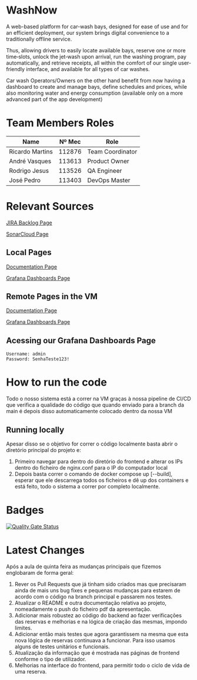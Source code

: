 # WashNow
A web-based platform for car-wash bays, designed for ease of use and for an efficient deployment, our system brings digital convenience to a traditionally offline service.

Thus, allowing drivers to easily locate available bays, reserve one or more time‑slots, unlock the jet‑wash upon arrival, run the washing program, pay automatically, and retrieve receipts, all within the comfort of our single user-friendly interface, and available for all types of car washes. 

 Car wash Operators/Owners on the other hand benefit from now having a dashboard to create and manage bays, define schedules and prices, while also monitoring water and energy consumption (available only on a more advanced part of the app development)  

# Team Members Roles

| Name            | Nº Mec | Role |
|-----------------|--------|-------|
| Ricardo Martins | 112876 | Team Coordinator |
| André Vasques   | 113613 | Product Owner |
| Rodrigo Jesus   | 113526 | QA Engineer |
| José Pedro      | 113403 | DevOps Master |

# Relevant Sources
[JIRA Backlog Page](https://jpsopedro04.atlassian.net/jira/software/projects/MBA/boards/1?atlOrigin=eyJpIjoiZTJhNTYxNzg0MWZhNGExNDg1ZjNhZjM3ZjA0NzQ5ZDUiLCJwIjoiaiJ9)

[SonarCloud Page](https://sonarcloud.io/summary/new_code?id=WashNow_WashNow)

## Local Pages
[Documentation Page](http://localhost:8080/swagger-ui/index.html)

[Grafana Dashboards Page](http://localhost:3000)

## Remote Pages in the VM
[Documentation Page](http://deti-tqs-11.ua.pt:8080/swagger-ui/index.html)

[Grafana Dashboards Page](http://deti-tqs-11.ua.pt:3000)


## Acessing our Grafana Dashboards Page 
    Username: admin
    Password: SenhaTeste123!


# How to run the code
Todo o nosso sistema está a correr na VM graças à nossa pipeline de CI/CD que verifica a qualidade do código que quando enviado para a branch da main é depois disso automaticamente colocado dentro da nossa VM

## Running locally 
Apesar disso se o objetivo for correr o código localmente basta abrir o diretório principal do projeto e:
1. Primeiro navegar para dentro do diretório do frontend e alterar os IPs dentro do ficheiro de nginx.conf para o IP do computador local
2. Depois basta correr o comando de docker compose up [--build], esperar que ele descarrega todos os ficheiros e dê up dos containers e está feito, todo o sistema a correr por completo localmente.


# Badges

[![Quality Gate Status](https://sonarcloud.io/api/project_badges/measure?project=WashNow_WashNow&metric=alert_status)](https://sonarcloud.io/summary/new_code?id=WashNow_WashNow)

# Latest Changes
Após a aula de quinta feira as mudanças principais que fizemos englobaram de forma geral:
1. Rever os Pull Requests que já tinham sido criados mas que precisaram ainda de mais uns bug fixes e pequenas mudanças para estarem de acordo com o código na branch principal e passarem nos testes.
2. Atualizar o README e outra documentação relativa ao projeto, nomeadamente o push do ficheiro pdf da apresentação.
3. Adicionar mais robustez ao código do backend ao fazer verificações das reservas e melhorias e na lógica de criação das mesmas, impondo limites.
4. Adicionar então mais testes que agora garantissem na mesma que esta nova lógica de reservas continuava a funcionar. Para isso usamos alguns de testes unitários e funcionais.
5. Atualização da informação que é mostrada nas páginas de frontend conforme o tipo de utilizador.
6. Melhorias na interface do frontend, para permitir todo o ciclo de vida de uma reserva.
